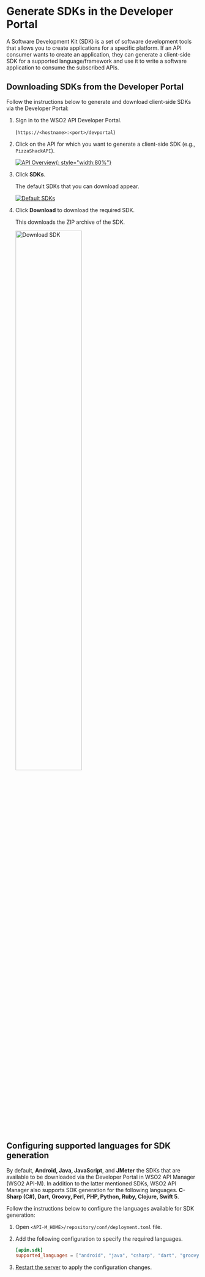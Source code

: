 # Generate SDKs in the Developer Portal

A Software Development Kit (SDK) is a set of software development tools that allows you to create applications for a specific platform. If an API consumer wants to create an application, they can generate a client-side SDK for a supported language/framework and use it to write a software application to consume the subscribed APIs. 

## Downloading SDKs from the Developer Portal

Follow the instructions below to generate and download client-side SDKs via the Developer Portal:

1.  Sign in to the WSO2 API Developer Portal.

      (`https://<hostname>:<port>/devportal`)

2. Click on the API for which you want to generate a client-side SDK (e.g., `PizzaShackAPI`).

      [![API Overview]({{base_path}}/assets/img/consume/select-api-dev-portal.png){: style="width:80%"}]({{base_path}}/assets/img/consume/select-api-dev-portal.png)
 
3.  Click **SDKs**. 

      The default SDKs that you can download appear. 

      [![Default SDKs]({{base_path}}/assets/img/consume/default-sdks.png)]({{base_path}}/assets/img/consume/default-sdks.png)
    
4.  Click **Download** to download the required SDK. 

      This downloads the ZIP archive of the SDK.

      <a href="{{base_path}}/assets/img/learn/download-sdk.png"><img src="{{base_path}}/assets/img/learn/download-sdk.png" alt="Download SDK" title="Download SDK" width="60%" /></a>    
    
##  Configuring supported languages for SDK generation

By default, **Android, Java, JavaScript**, and **JMeter** the SDKs that are available to be downloaded via the Developer Portal in WSO2 API Manager (WSO2 API-M). In addition to the latter mentioned SDKs, WSO2 API Manager also supports SDK generation for the following languages. **C-Sharp (C#), Dart, Groovy, Perl, PHP, Python, Ruby, Clojure, Swift 5**.

Follow the instructions below to configure the languages available for SDK generation:

1.  Open `<API-M_HOME>/repository/conf/deployment.toml` file.

2.  Add the following configuration to specify the required languages.

    ```toml
    [apim.sdk]
    supported_languages = ["android", "java", "csharp", "dart", "groovy", "javascript", "jmeter", "perl", "php", "python", "ruby", "swift5", "clojure"]

    ```
    
3.  [Restart the server]({{base_path}}/install-and-setup/install/installing-the-product/running-the-api-m/) to apply the configuration changes.
